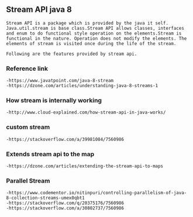 ## Stream API java 8
	
	Stream API is a package which is provided by the java it self. Java.util.stream is base class.Stream API allows classes, interfaces and enum to do functional style operation on the elements.Stream is functional in the nature. Operation does not modify the elements. The elements of stream is visited once during the life of the stream.

	Following are the features provided by stream api.




### Reference link 
    -https://www.javatpoint.com/java-8-stream
    -https://dzone.com/articles/understanding-java-8-streams-1

### How stream is internally working
    -http://www.cloud-explained.com/how-stream-api-in-java-works/


### custom stream
    -https://stackoverflow.com/a/39981084/7560986

### Extends stream api to the map
    -https://dzone.com/articles/extending-the-stream-api-to-maps

	
### Parallel Stream 

    -https://www.codementor.io/nitinpuri/controlling-parallelism-of-java-8-collection-streams-umex0qbt1
    -https://stackoverflow.com/q/20375176/7560986
    -https://stackoverflow.com/a/30802737/7560986

 

